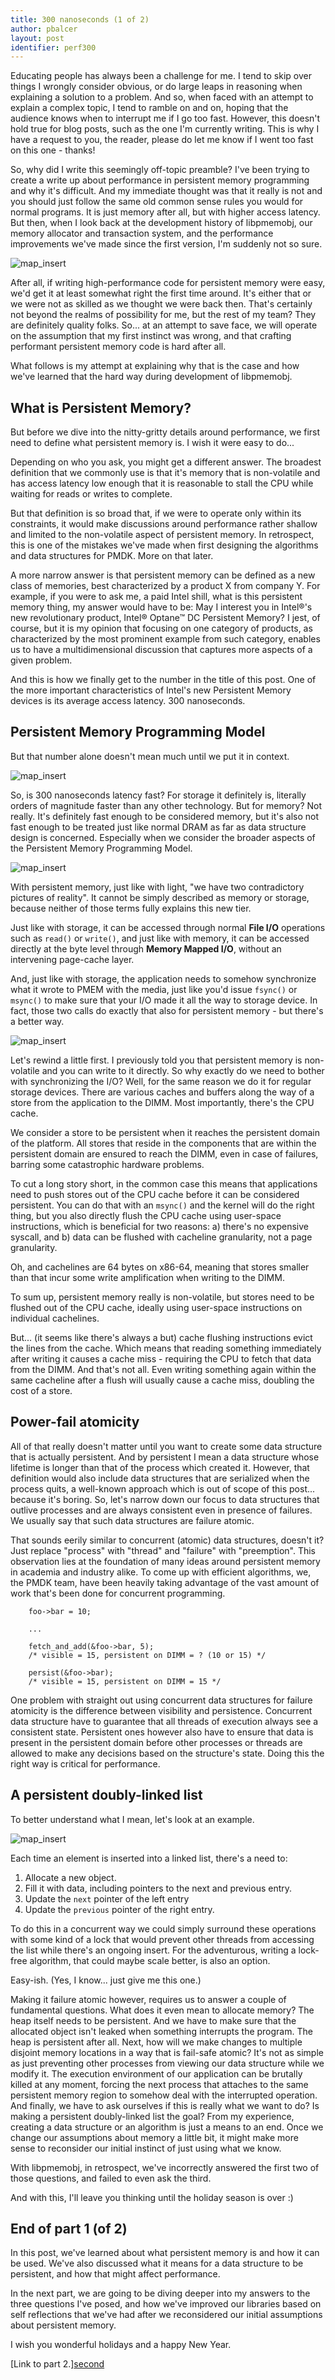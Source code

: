 ```yaml
---
title: 300 nanoseconds (1 of 2)
author: pbalcer
layout: post
identifier: perf300
---
```


Educating people has always been a challenge for me. I tend to skip over things
I wrongly consider obvious, or do large leaps in reasoning when explaining a
solution to a problem. And so, when faced with an attempt to explain a complex
topic, I tend to ramble on and on, hoping that the audience knows when to interrupt
me if I go too fast. However, this doesn't hold true for blog posts, such as the one I'm
currently writing. This is why I have a request to you, the reader,
please do let me know if I went too fast on this one - thanks!

So, why did I write this seemingly off-topic preamble? I've been trying to create
a write up about performance in persistent memory programming and why it's difficult.
And my immediate thought was that it really is not and you should just follow
the same old common sense rules you would for normal programs. It is just memory
after all, but with higher access latency. But then, when I look back at the
development history of libpmemobj, our memory allocator and transaction system,
and the performance improvements we've made since the first version, I'm
suddenly not so sure.

![map_insert](/assets/300n_perf.png)

After all, if writing high-performance code for persistent memory were easy,
we'd get it at least somewhat right the first time around. It's either that
or we were not as skilled as we thought we were back then. That's certainly
not beyond the realms of possibility for me, but the rest of my team? They are
definitely quality folks. So... at an attempt to save face, we will operate on
the assumption that my first instinct was wrong, and that crafting performant
persistent memory code is hard after all.

What follows is my attempt at explaining why that is the case and how we've
learned that the hard way during development of libpmemobj.

## What is Persistent Memory?

But before we dive into the nitty-gritty details around performance, we first
need to define what persistent memory is. I wish it were easy to do...

Depending on who you ask, you might get a different answer. The broadest
definition that we commonly use is that it's memory that is non-volatile and has
access latency low enough that it is reasonable to stall the CPU while waiting
for reads or writes to complete.

But that definition is so broad that, if we were to operate only within its
constraints, it would make discussions around performance rather shallow and
limited to the non-volatile aspect of persistent memory.
In retrospect, this is one of the mistakes we've made when first designing the
algorithms and data structures for PMDK. More on that later.

A more narrow answer is that persistent memory can be defined as a new class of
memories, best characterized by a product X from company Y.
For example, if you were to ask me, a paid Intel shill, what is this
persistent memory thing, my answer would have to be: May I interest you in
Intel®'s new revolutionary product, Intel® Optane™ DC Persistent Memory?
I jest, of course, but it is my opinion that focusing on one category of
products, as characterized by the most prominent example from such category,
enables us to have a multidimensional discussion that captures more aspects
of a given problem.

And this is how we finally get to the number in the title of this post. One of
the more important characteristics of Intel's new Persistent Memory devices is
its average access latency. 300 nanoseconds.

## Persistent Memory Programming Model

But that number alone doesn't mean much until we put it in context.

![map_insert](/assets/300n_pyramid.png)

So, is 300 nanoseconds latency fast? For storage it definitely is, literally
orders of magnitude faster than any other technology. But for memory? Not really.
It's definitely fast enough to be considered memory, but it's also not fast
enough to be treated just like normal DRAM as far as data structure design is
concerned. Especially when we consider the broader aspects of the Persistent Memory Programming Model.

![map_insert](/assets/300n_pmodel.png)

With persistent memory, just like with light, "we have two contradictory pictures of reality".
It cannot be simply described as memory or storage, because neither of those
terms fully explains this new tier.

Just like with storage, it can be accessed through normal **File I/O** operations
such as `read()` or `write()`, and just like with memory, it can be accessed directly
at the byte level through **Memory Mapped I/O**, without an intervening page-cache layer.

And, just like with storage, the application needs to somehow synchronize
what it wrote to PMEM with the media, just like you'd issue `fsync()` or
`msync()` to make sure that your I/O made it all the way to storage device.
In fact, those two calls do exactly that also for persistent memory - but there's
a better way.

![map_insert](/assets/300n_pdomain.png)

Let's rewind a little first. I previously told you that persistent memory is
non-volatile and you can write to it directly. So why exactly do we need to
bother with synchronizing the I/O? Well, for the same reason we do it for regular
storage devices. There are various caches and buffers along the way of a store
from the application to the DIMM. Most importantly, there's the CPU cache.

We consider a store to be persistent when it reaches the persistent domain of
the platform. All stores that reside in the components that are within the
persistent domain are ensured to reach the DIMM, even in case of failures,
barring some catastrophic hardware problems.

To cut a long story short, in the common case this means that applications need to
push stores out of the CPU cache before it can be considered persistent.
You can do that with an `msync()` and the kernel will do the right thing,
but you also directly flush the CPU cache using user-space instructions, which
is beneficial for two reasons: a) there's no expensive syscall, and b) data
can be flushed with cacheline granularity, not a page granularity.

Oh, and cachelines are 64 bytes on x86-64, meaning that stores smaller than that
incur some write amplification when writing to the DIMM.

To sum up, persistent memory really is non-volatile, but stores need to be
flushed out of the CPU cache, ideally using user-space instructions on individual
cachelines.

But... (it seems like there's always a but) cache flushing instructions evict
the lines from the cache. Which means that reading something immediately after
writing it causes a cache miss - requiring the CPU to fetch that data from the DIMM.
And that's not all. Even writing something again within the same cacheline
after a flush will usually cause a cache miss, doubling the cost of a store.

## Power-fail atomicity

All of that really doesn't matter until you want to create some data structure
that is actually persistent. And by persistent I mean a data structure whose
lifetime is longer than that of the process which created it.
However, that definition would also include data structures that are serialized
when the process quits, a well-known approach which is out of scope of
this post... because it's boring.
So, let's narrow down our focus to data structures that outlive processes and
are always consistent even in presence of failures. We usually say that such
data structures are failure atomic.

That sounds eerily similar to concurrent (atomic) data structures, doesn't it?
Just replace "process" with "thread" and "failure" with "preemption".
This observation lies at the foundation of many ideas around persistent memory
in academia and industry alike. To come up with efficient algorithms, we,
the PMDK team, have been heavily taking advantage of the vast amount of work
that's been done for concurrent programming.

```
	foo->bar = 10;

	...

	fetch_and_add(&foo->bar, 5);
	/* visible = 15, persistent on DIMM = ? (10 or 15) */

	persist(&foo->bar);
	/* visible = 15, persistent on DIMM = 15 */
```

One problem with straight out using concurrent data structures for failure
atomicity is the difference between visibility and persistence.
Concurrent data structure have to guarantee that all threads of execution always
see a consistent state. Persistent ones however also have to ensure that data is
present in the persistent domain before other processes or threads are allowed to
make any decisions based on the structure's state. Doing this the right way is
critical for performance.

## A persistent doubly-linked list

To better understand what I mean, let's look at an example.

![map_insert](/assets/300n_linkedlist.png)

Each time an element is inserted into a linked list, there's a need to:

1. Allocate a new object.
2. Fill it with data, including pointers to the next and previous entry.
3. Update the `next` pointer of the left entry
4. Update the `previous` pointer of the right entry.

To do this in a concurrent way we could simply surround these operations
with some kind of a lock that would prevent other threads from accessing the list
while there's an ongoing insert. For the adventurous, writing a lock-free algorithm,
that could maybe scale better, is also an option.

Easy-ish. (Yes, I know... just give me this one.)

Making it failure atomic however, requires us to answer a couple of fundamental
questions. What does it even mean to allocate memory? The heap itself needs to
be persistent. And we have to make sure that the allocated object isn't leaked
when something interrupts the program. The heap is persistent after all.
Next, how will we make changes to multiple disjoint memory locations in a way
that is fail-safe atomic? It's not as simple as just preventing other processes
from viewing our data structure while we modify it. The execution
environment of our application can be brutally killed at any moment, forcing the
next process that attaches to the same persistent memory region to somehow deal
with the interrupted operation.
And finally, we have to ask ourselves if this is really what we want to do? Is
making a persistent doubly-linked list the goal? From my experience,
creating a data structure or an algorithm is just a means to an end. Once we
change our assumptions about memory a little bit, it might make more sense
to reconsider our initial instinct of just using what we know.

With libpmemobj, in retrospect, we've incorrectly answered the first two
of those questions, and failed to even ask the third.

And with this, I'll leave you thinking until the holiday season is over :)

## End of part 1 (of 2)

In this post, we've learned about what persistent memory is and how it can be used.
We've also discussed what it means for a data structure to be persistent, and how
that might affect performance.

In the next part, we are going to be diving deeper into my answers to the
three questions I've posed, and how we've improved our libraries based on
self reflections that we've had after we reconsidered our initial assumptions
about persistent memory.

I wish you wonderful holidays and a happy New Year.

[Link to part 2.][second](https://pmem.io/2020/03/26/performance-2.html)
